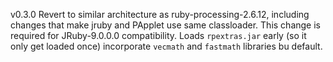 v0.3.0 Revert to similar architecture as ruby-processing-2.6.12, including changes that make jruby and PApplet use same classloader.  This change is required for JRuby-9.0.0.0 compatibility. Loads `rpextras.jar` early (so it only get loaded once) incorporate `vecmath` and `fastmath` libraries bu default.

